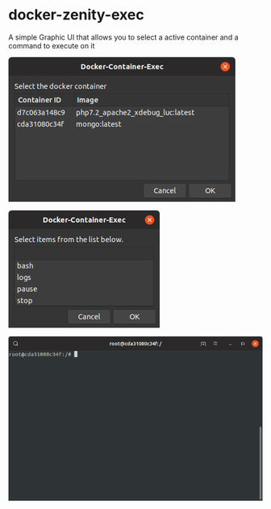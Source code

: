 # docker-zenity-exec
A simple Graphic UI that allows you to select a active container and a command to execute on it


![Script-Image](https://raw.githubusercontent.com/kb05/docker-zenity-exec/master/images/containerList.png)


![Script-Image](https://raw.githubusercontent.com/kb05/docker-zenity-exec/master/images/commands.png)


![Script-Image](https://raw.githubusercontent.com/kb05/docker-zenity-exec/master/images/commandExecuted.png)



